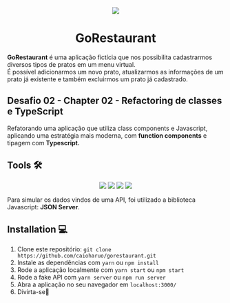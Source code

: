 <div align="center">
  <img src="https://i.imgur.com/TOYP2Up.png" />
  <h1>GoRestaurant</h1>
</div>

<p><b>GoRestaurant</b> é uma aplicação fictícia que nos possibilita cadastrarmos diversos tipos de pratos em um menu virtual.
<br />É possível adicionarmos um novo prato, atualizarmos as informações de um prato já existente e também excluirmos um prato já cadastrado.</p>

<h2>Desafio 02 - Chapter 02 - Refactoring de classes e TypeScript</h2>

<p>Refatorando uma aplicação que utiliza class components e Javascript, aplicando uma estratégia mais moderna, com <b>function components</b> e tipagem com <b>Typescript.</b></p>

<h2>Tools 🛠️</h2>

<div align="center">
 <img src="https://img.shields.io/badge/TypeScript-007ACC?style=for-the-badge&logo=typescript&logoColor=white" />
 <img src="https://img.shields.io/badge/React-20232A?style=for-the-badge&logo=react&logoColor=61DAFB" />
 <img src="https://img.shields.io/badge/styled--components-DB7093?style=for-the-badge&logo=styled-components&logoColor=white" />
 <img src="https://img.shields.io/badge/React_Router-CA4245?style=for-the-badge&logo=react-router&logoColor=white" /> 
</div>

<p>Para simular os dados vindos de uma API, foi utilizado a biblioteca Javascript: <b>JSON Server</b>.</p>

<h2>Installation 💻</h2>

1. Clone este repositório: `git clone https://github.com/caioharuo/gorestaurant.git`
2. Instale as dependências com `yarn` ou `npm install`
3. Rode a aplicação localmente com `yarn start` ou `npm start`
4. Rode a fake API com `yarn server` ou `npm run server`
5. Abra a aplicação no seu navegador em `localhost:3000/`
6. Divirta-se🎉
